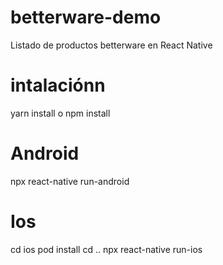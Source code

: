 # betterware-demo
Listado de productos betterware en React Native

# intalaciónn
yarn install o npm install

# Android
npx react-native run-android

# Ios
cd ios
pod install
cd ..
npx react-native run-ios
